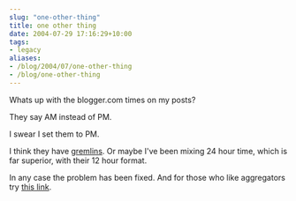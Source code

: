 ```yaml
---
slug: "one-other-thing"
title: one other thing
date: 2004-07-29 17:16:29+10:00
tags:
- legacy
aliases:
- /blog/2004/07/one-other-thing
- /blog/one-other-thing
---
```


Whats up with the blogger.com times on my posts?

They say AM instead of PM.

I swear I set them to PM.

I think they have [gremlins](http://www.imdb.com/title/tt0087363/).
Or maybe I've been mixing 24 hour time, which is far superior, with their 12 hour format.

In any case the problem has been fixed. And for those who like aggregators try [this link](/index.xml).
